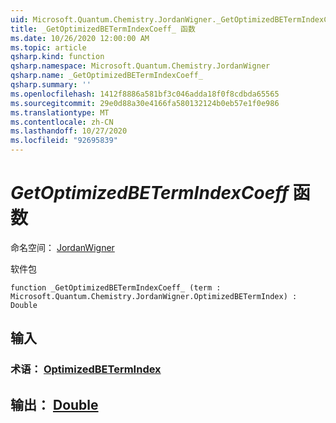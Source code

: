 ```yaml
---
uid: Microsoft.Quantum.Chemistry.JordanWigner._GetOptimizedBETermIndexCoeff_
title: _GetOptimizedBETermIndexCoeff_ 函数
ms.date: 10/26/2020 12:00:00 AM
ms.topic: article
qsharp.kind: function
qsharp.namespace: Microsoft.Quantum.Chemistry.JordanWigner
qsharp.name: _GetOptimizedBETermIndexCoeff_
qsharp.summary: ''
ms.openlocfilehash: 1412f8886a581bf3c046adda18f0f8cdbda65565
ms.sourcegitcommit: 29e0d88a30e4166fa580132124b0eb57e1f0e986
ms.translationtype: MT
ms.contentlocale: zh-CN
ms.lasthandoff: 10/27/2020
ms.locfileid: "92695839"
---
```

# <a name="_getoptimizedbetermindexcoeff_-function"></a>_GetOptimizedBETermIndexCoeff_ 函数

命名空间： [JordanWigner](xref:Microsoft.Quantum.Chemistry.JordanWigner)

软件包 [](https://nuget.org/packages/)




```qsharp
function _GetOptimizedBETermIndexCoeff_ (term : Microsoft.Quantum.Chemistry.JordanWigner.OptimizedBETermIndex) : Double
```


## <a name="input"></a>输入

### <a name="term--optimizedbetermindex"></a>术语： [OptimizedBETermIndex](xref:Microsoft.Quantum.Chemistry.JordanWigner.OptimizedBETermIndex)





## <a name="output--double"></a>输出： [Double](xref:microsoft.quantum.lang-ref.double)

